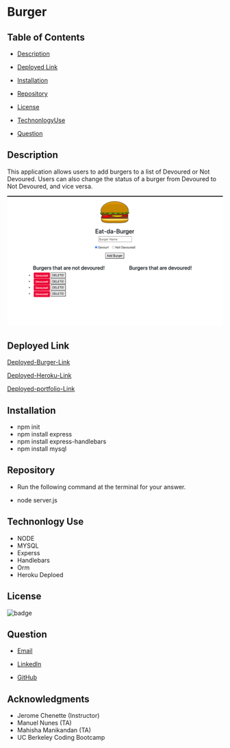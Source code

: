 # Burger

## Table of Contents
 - [Description](#description)

 - [Deployed Link](#deployed-link)

 - [Installation](#installation)

 - [Repository](#Repository)

 - [License](#license)

 - [TechnonlogyUse](#Technonlogy-Use)

 - [Question](#Question)

## Description

  This application allows users to add burgers to a list of Devoured or Not Devoured. Users can also change the status of a burger from Devoured to Not Devoured, and vice versa.

![alttext](public/assets/css/images/burger.png)

  

## Deployed Link

 [Deployed-Burger-Link](https://abuyem1.github.io/Burger/)

 [Deployed-Heroku-Link](https://fast-anchorage-07555.herokuapp.com)

 [Deployed-portfolio-Link](https://abuyem1.github.io/Professional-Materials/)

## Installation
 * npm init 
 * npm install express
 * npm install express-handlebars
 * npm install mysql


 ## Repository

 * Run the following command at the terminal for your answer.

 * node server.js

## Technonlogy Use

 * NODE
 *  MYSQL
 * Experss
 * Handlebars
 * Orm
 * Heroku Deploed
 

## License

 ![badge](https://shields.io/badge/license-MIT-green)


## Question
  
 * [Email](abuye20@yahoo.com)

 * [LinkedIn](https://www.linkedin.com/in/abuye-mamuye-5a49921b0/)

 * [GitHub](https://github.com/AbuyeM1/Burger)

## Acknowledgments
 - Jerome Chenette (Instructor)
 - Manuel Nunes (TA)
 - Mahisha Manikandan (TA)
 - UC Berkeley Coding Bootcamp


